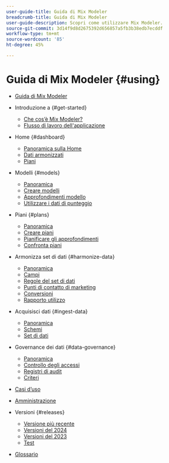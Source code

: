 ```yaml
---
user-guide-title: Guida di Mix Modeler
breadcrumb-title: Guida di Mix Modeler
user-guide-description: Scopri come utilizzare Mix Modeler.
source-git-commit: 3d14f9d8d2675392d656857a5fb3b38edb7ecddf
workflow-type: tm+mt
source-wordcount: '85'
ht-degree: 45%

---
```


# Guida di Mix Modeler {#using}

+ [Guida di Mix Modeler](/help/overview.md)

+ Introduzione a {#get-started}
   + [Che cos’è Mix Modeler?](/help/get-started/about.md)
   + [Flusso di lavoro dell&#39;applicazione](/help/get-started/workflow.md)

+ Home {#dashboard}
   + [Panoramica sulla Home](/help/dashboard/overview.md)
   + [Dati armonizzati](/help/dashboard/harmonized-data.md)
   + [Piani](/help/dashboard/plans.md)

+ Modelli {#models}
   + [Panoramica](/help/models/overview.md)
   + [Creare modelli](/help/models/build.md)
   + [Approfondimenti modello](/help/models/insights.md)
   + [Utilizzare i dati di punteggio](/help/models/scoring-data.md)

+ Piani {#plans}
   + [Panoramica](/help/plans/overview.md)
   + [Creare piani](/help/plans/build.md)
   + [Pianificare gli approfondimenti](/help/plans/insights.md)
   + [Confronta piani](/help/plans/compare.md)

+ Armonizza set di dati {#harmonize-data}
   + [Panoramica](/help/harmonize-data/overview.md)
   + [Campi](/help/harmonize-data/fields.md)
   + [Regole del set di dati](/help/harmonize-data/dataset-rules.md)
   + [Punti di contatto di marketing](/help/harmonize-data/marketing-touchpoints.md)
   + [Conversioni](/help/harmonize-data/conversions.md)
   + [Rapporto utilizzo](/help/harmonize-data/usage-report.md)

+ Acquisisci dati {#ingest-data}
   + [Panoramica](/help/ingest-data/overview.md)
   + [Schemi](/help/ingest-data/schemas.md)
   + [Set di dati](/help/ingest-data/datasets.md)

+ Governance dei dati {#data-governance}
   + [Panoramica](/help/data-governance/overview.md)
   + [Controllo degli accessi](/help/data-governance/access-controls.md)
   + [Registri di audit](/help/data-governance/audit-logs.md)
   + [Criteri](/help/data-governance/policies.md)

+ [Casi d’uso](/help/main-guide/use-cases.md)

+ [Amministrazione](/help/main-guide/administration.md)

+ Versioni {#releases}
   + [Versione più recente](/help/releases/latest.md)
   + [Versioni del 2024](/help/releases/2024.md)
   + [Versioni del 2023](/help/releases/2023.md)
   + [Test](../releases/test.md)

+ [Glossario](/help/main-guide/glossary.md)

